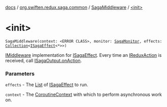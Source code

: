 [docs](../../index.md) / [org.swiften.redux.saga.common](../index.md) / [SagaMiddleware](index.md) / [&lt;init&gt;](./-init-.md)

# &lt;init&gt;

`SagaMiddleware(context: <ERROR CLASS>, monitor: `[`SagaMonitor`](../-saga-monitor/index.md)`, effects: `[`Collection`](https://kotlinlang.org/api/latest/jvm/stdlib/kotlin.collections/-collection/index.html)`<`[`ISagaEffect`](../-i-saga-effect.md)`<*>>)`

[IMiddleware](../../org.swiften.redux.core/-i-middleware.md) implementation for [ISagaEffect](../-i-saga-effect.md). Every time an [IReduxAction](../../org.swiften.redux.core/-i-redux-action.md) is received, call
[ISagaOutput.onAction](../-i-saga-output/on-action.md).

### Parameters

`effects` - The [List](https://kotlinlang.org/api/latest/jvm/stdlib/kotlin.collections/-list/index.html) of [ISagaEffect](../-i-saga-effect.md) to run.

`context` - The [CoroutineContext](#) with which to perform asynchronous work on.